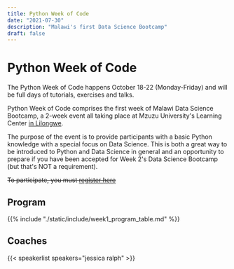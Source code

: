 ```yaml
---
title: Python Week of Code
date: "2021-07-30"
description: "Malawi's first Data Science Bootcamp"
draft: false
---
```


# Python Week of Code

The Python Week of Code happens October 18-22 (Monday-Friday) and will be full days of tutorials, exercises and talks.

Python Week of Code comprises the first week of Malawi Data Science Bootcamp, a 2-week event all taking place at
Mzuzu University's Learning Center [in Lilongwe](/venue/).

The purpose of the event is to provide participants with a basic Python knowledge with a special focus on Data Science.
This is both a great way to be introduced to Python and Data Science in general and an opportunity to prepare if you
have been accepted for Week 2's Data Science Bootcamp (but that's NOT a requirement).

~~To participate, you must [register here](/registration/)~~

## Program

{{% include "./static/include/week1_program_table.md" %}}

## Coaches

{{< speakerlist speakers="jessica ralph" >}}
